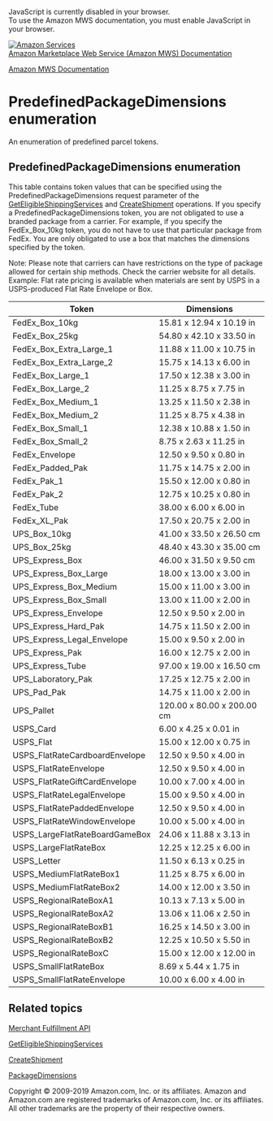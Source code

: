 <div id="MWSDX_noscript">

JavaScript is currently disabled in your browser.  
To use the Amazon MWS documentation, you must enable JavaScript in your
browser.

</div>

<div id="MWSDX_divtop">

[![Amazon
Services](https://images-na.ssl-images-amazon.com/images/G/08/mwsportal/fr_FR/amazonservices.gif
"Amazon Services")](http://services.amazon.fr)  
<span id="MWSDX_titlebar">[Amazon Marketplace Web Service (Amazon MWS)
Documentation](https://developer.amazonservices.fr/gp/mws/docs.html)</span>

</div>

<div id="MWSDX_divbottom">

<div id="MWSDX_divleft">

<div id="MWSDX_toc">

</div>

</div>

<div id="MWSDX_divright">

<div id="MWSDX_content">

<span id="MWSDX_breadcrumbs">[Amazon MWS
Documentation](https://developer.amazonservices.fr/gp/mws/docs.html)</span>

<div id="MerchFulfill_PrePackDimenEnum" class="nested0">

# PredefinedPackageDimensions enumeration

An enumeration of predefined parcel tokens.

<div id="ReportTypeCategories" class="topic reference nested1">

## PredefinedPackageDimensions enumeration

<div class="body refbody">

<div class="section">

This table contains token values that can be specified using the
<span class="keyword parmname">PredefinedPackageDimensions</span>
request parameter of the
[GetEligibleShippingServices](MerchFulfill_GetEligibleShippingServices.md "Returns a list of shipping service offers.")
and [CreateShipment](MerchFulfill_CreateShipment.md) operations. If
you specify a
<span class="keyword parmname">PredefinedPackageDimensions</span> token,
you are not obligated to use a branded package from a carrier. For
example, if you specify the FedEx\_Box\_10kg token, you do not have to
use that particular package from FedEx. You are only obligated to use a
box that matches the dimensions specified by the token.

<div class="note note">

<span class="notetitle">Note:</span> Please note that carriers can have
restrictions on the type of package allowed for certain ship methods.
Check the carrier website for all details. Example: Flat rate pricing is
available when materials are sent by USPS in a USPS-produced Flat Rate
Envelope or Box.

</div>

</div>

<div id="ReportTypeCategories__ListingsReports" class="section">

<div class="tablenoborder">

| Token                           | Dimensions                 |
| ------------------------------- | -------------------------- |
| FedEx\_Box\_10kg                | 15.81 x 12.94 x 10.19 in   |
| FedEx\_Box\_25kg                | 54.80 x 42.10 x 33.50 in   |
| FedEx\_Box\_Extra\_Large\_1     | 11.88 x 11.00 x 10.75 in   |
| FedEx\_Box\_Extra\_Large\_2     | 15.75 x 14.13 x 6.00 in    |
| FedEx\_Box\_Large\_1            | 17.50 x 12.38 x 3.00 in    |
| FedEx\_Box\_Large\_2            | 11.25 x 8.75 x 7.75 in     |
| FedEx\_Box\_Medium\_1           | 13.25 x 11.50 x 2.38 in    |
| FedEx\_Box\_Medium\_2           | 11.25 x 8.75 x 4.38 in     |
| FedEx\_Box\_Small\_1            | 12.38 x 10.88 x 1.50 in    |
| FedEx\_Box\_Small\_2            | 8.75 x 2.63 x 11.25 in     |
| FedEx\_Envelope                 | 12.50 x 9.50 x 0.80 in     |
| FedEx\_Padded\_Pak              | 11.75 x 14.75 x 2.00 in    |
| FedEx\_Pak\_1                   | 15.50 x 12.00 x 0.80 in    |
| FedEx\_Pak\_2                   | 12.75 x 10.25 x 0.80 in    |
| FedEx\_Tube                     | 38.00 x 6.00 x 6.00 in     |
| FedEx\_XL\_Pak                  | 17.50 x 20.75 x 2.00 in    |
| UPS\_Box\_10kg                  | 41.00 x 33.50 x 26.50 cm   |
| UPS\_Box\_25kg                  | 48.40 x 43.30 x 35.00 cm   |
| UPS\_Express\_Box               | 46.00 x 31.50 x 9.50 cm    |
| UPS\_Express\_Box\_Large        | 18.00 x 13.00 x 3.00 in    |
| UPS\_Express\_Box\_Medium       | 15.00 x 11.00 x 3.00 in    |
| UPS\_Express\_Box\_Small        | 13.00 x 11.00 x 2.00 in    |
| UPS\_Express\_Envelope          | 12.50 x 9.50 x 2.00 in     |
| UPS\_Express\_Hard\_Pak         | 14.75 x 11.50 x 2.00 in    |
| UPS\_Express\_Legal\_Envelope   | 15.00 x 9.50 x 2.00 in     |
| UPS\_Express\_Pak               | 16.00 x 12.75 x 2.00 in    |
| UPS\_Express\_Tube              | 97.00 x 19.00 x 16.50 cm   |
| UPS\_Laboratory\_Pak            | 17.25 x 12.75 x 2.00 in    |
| UPS\_Pad\_Pak                   | 14.75 x 11.00 x 2.00 in    |
| UPS\_Pallet                     | 120.00 x 80.00 x 200.00 cm |
| USPS\_Card                      | 6.00 x 4.25 x 0.01 in      |
| USPS\_Flat                      | 15.00 x 12.00 x 0.75 in    |
| USPS\_FlatRateCardboardEnvelope | 12.50 x 9.50 x 4.00 in     |
| USPS\_FlatRateEnvelope          | 12.50 x 9.50 x 4.00 in     |
| USPS\_FlatRateGiftCardEnvelope  | 10.00 x 7.00 x 4.00 in     |
| USPS\_FlatRateLegalEnvelope     | 15.00 x 9.50 x 4.00 in     |
| USPS\_FlatRatePaddedEnvelope    | 12.50 x 9.50 x 4.00 in     |
| USPS\_FlatRateWindowEnvelope    | 10.00 x 5.00 x 4.00 in     |
| USPS\_LargeFlatRateBoardGameBox | 24.06 x 11.88 x 3.13 in    |
| USPS\_LargeFlatRateBox          | 12.25 x 12.25 x 6.00 in    |
| USPS\_Letter                    | 11.50 x 6.13 x 0.25 in     |
| USPS\_MediumFlatRateBox1        | 11.25 x 8.75 x 6.00 in     |
| USPS\_MediumFlatRateBox2        | 14.00 x 12.00 x 3.50 in    |
| USPS\_RegionalRateBoxA1         | 10.13 x 7.13 x 5.00 in     |
| USPS\_RegionalRateBoxA2         | 13.06 x 11.06 x 2.50 in    |
| USPS\_RegionalRateBoxB1         | 16.25 x 14.50 x 3.00 in    |
| USPS\_RegionalRateBoxB2         | 12.25 x 10.50 x 5.50 in    |
| USPS\_RegionalRateBoxC          | 15.00 x 12.00 x 12.00 in   |
| USPS\_SmallFlatRateBox          | 8.69 x 5.44 x 1.75 in      |
| USPS\_SmallFlatRateEnvelope     | 10.00 x 6.00 x 4.00 in     |

</div>

</div>

</div>

</div>

<div id="RelatedActions" class="topic nested1">

## Related topics

<div class="body">

[Merchant Fulfillment
API](../merch_fulfill/MerchFulfill_Overview.md)

[GetEligibleShippingServices](MerchFulfill_GetEligibleShippingServices.md "Returns a list of shipping service offers.")

[CreateShipment](MerchFulfill_CreateShipment.md)

[PackageDimensions](MerchFulfill_Datatypes.md#PackageDimensions "The dimensions of a package contained in a shipment.")

</div>

</div>

</div>

<div id="MWSDX_footer">

Copyright © 2009-2019 Amazon.com, Inc. or its affiliates. Amazon and
Amazon.com are registered trademarks of Amazon.com, Inc. or its
affiliates. All other trademarks are the property of their respective
owners.

</div>

</div>

</div>

<div style="clear: both;">

</div>

</div>
